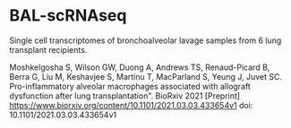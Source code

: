 # BAL-scRNAseq
Single cell transcriptomes of bronchoalveolar lavage samples from 6 lung transplant recipients.

Moshkelgosha S, Wilson GW, Duong A, Andrews TS, Renaud-Picard B, Berra G, Liu M, Keshavjee S, Martinu T, MacParland S, Yeung J, Juvet SC. Pro-inflammatory alveolar macrophages associated with allograft dysfunction after lung transplantation". BioRxiv 2021 [Preprint] https://www.biorxiv.org/content/10.1101/2021.03.03.433654v1 doi: 10.1101/2021.03.03.433654v1
